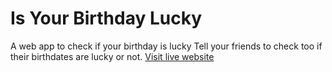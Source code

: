 # Is Your Birthday Lucky
A web app to check if your birthday is lucky
Tell your friends to check too if their birthdates are lucky or not.
<a href="https://the-lucky-birthday.netlify.app">Visit live website</a>
